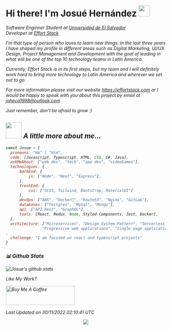 # Hi there! I'm Josué Hernández <img src="https://github.com/TheDudeThatCode/TheDudeThatCode/blob/master/Assets/Hi.gif" width="35" />


<p><em>Software Enginner Student at <a href="https://www.ues.edu.sv/">Universidad de El Salvador</a>
</br>Developer at <a href="https://www.effortstack.com">Effort Stack</a>

I'm that type of person who loves to learn new things. In the last three years I have shaped my profile in different areas such as Digital Marketing, UI/UX Design, Project Management and Development with the goal of leading in what will be one of the top 10 technology teams in Latin America.

Currently, Effort Stack is in its first steps, but my team and I will definitely work hard to bring more technology to Latin America and wherever we set out to go.

For more information please visit our website https://effortstack.com or I would be happy to speak with you about this project by email at joheca1998@outlook.com

Just remember, don't be afraid to grow :)

## <img src="https://media.giphy.com/media/VgCDAzcKvsR6OM0uWg/giphy.gif" width="50"> A little more about me...  

```javascript
const Josue = {
  pronouns: "He" | "Him",
  code: [Javascript, Typescript, HTML, CSS, C#, Java],
  askMeAbout: ["web dev", "tech", "app dev", "videoGames"],
  technologies: {
      backEnd: {
          js: ["Node", "Next", "Express"],
      },
      frontEnd: {
          css: ["SCSS, Tailwind, Bootstrap, MaterialUI"]
      },
      devOps: ["AWS", "Docker🐳", "Route53", "Nginx", "GitLab"],
      databases: ["Postgres", "MySql", "Mongo"],
      api: ["API Rest", "GraphQL"],
      tools: [React, Redux, Node, Styled-Components, Jest, Docker],
  },
  architecture: ["Microservices", "Design System Pattern", "Serverless Architecture", 
                "Progressive web applications", "Single page applications"],
,
  challenge: "I am focused on react and typescript projects"
}
```
### 📊 Github Stats
![Josue's github stats](https://github-readme-stats.vercel.app/api?username=JHDEZ1108&show_icons=true&theme=dracula&hide=stars,issues)
 
Like My Work?

<a href="https://www.buymeacoffee.com/joheca1998" target="_blank"><img src="https://cdn.buymeacoffee.com/buttons/v2/default-yellow.png" alt="Buy Me A Coffee" height="60px" width="217px" ></a>
 
 Last Updated on 30/11/2022 02:10:41 UTC
 <p align="center">
  <img src="https://capsule-render.vercel.app/api?type=waving&color=gradient&height=60&section=footer"/>
</p>
